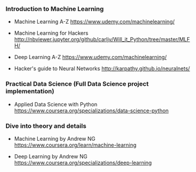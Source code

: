 ### Introduction to Machine Learning
- Machine Learning A-Z
https://www.udemy.com/machinelearning/

- Machine Learning for Hackers
http://nbviewer.jupyter.org/github/carljv/Will_it_Python/tree/master/MLFH/

- Deep Learning A-Z
https://www.udemy.com/machinelearning/

- Hacker's guide to Neural Networks
http://karpathy.github.io/neuralnets/


### Practical Data Science (Full Data Science project implementation)
- Applied Data Science with Python
https://www.coursera.org/specializations/data-science-python


### Dive into theory and details
- Machine Learning by Andrew NG
https://www.coursera.org/learn/machine-learning

- Deep Learning by Andrew NG
https://www.coursera.org/specializations/deep-learning
